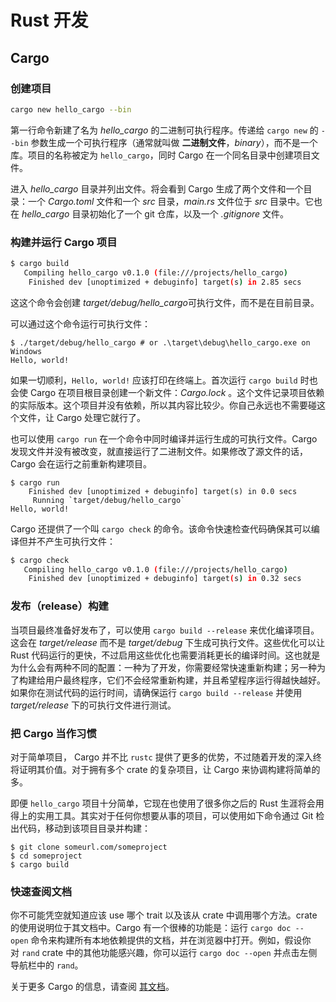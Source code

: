 # Rust 开发

 ## Cargo

### 创建项目

```bash
cargo new hello_cargo --bin
```

第一行命令新建了名为 *hello_cargo* 的二进制可执行程序。传递给 `cargo new` 的 `--bin` 参数生成一个可执行程序（通常就叫做 **二进制文件**，*binary*），而不是一个库。项目的名称被定为 `hello_cargo`，同时 Cargo 在一个同名目录中创建项目文件。

进入 *hello_cargo* 目录并列出文件。将会看到 Cargo 生成了两个文件和一个目录：一个 *Cargo.toml* 文件和一个 *src* 目录，*main.rs* 文件位于 *src* 目录中。它也在 *hello_cargo* 目录初始化了一个 git 仓库，以及一个 *.gitignore* 文件。

### 构建并运行 Cargo 项目

```bash
$ cargo build
   Compiling hello_cargo v0.1.0 (file:///projects/hello_cargo)
    Finished dev [unoptimized + debuginfo] target(s) in 2.85 secs
```

这这个命令会创建 *target/debug/hello_cargo*可执行文件，而不是在目前目录。

可以通过这个命令运行可执行文件：

```
$ ./target/debug/hello_cargo # or .\target\debug\hello_cargo.exe on Windows
Hello, world!
```

如果一切顺利，`Hello, world!` 应该打印在终端上。首次运行 `cargo build` 时也会使 Cargo 在项目根目录创建一个新文件：*Cargo.lock* 。这个文件记录项目依赖的实际版本。这个项目并没有依赖，所以其内容比较少。你自己永远也不需要碰这个文件，让 Cargo 处理它就行了。

也可以使用 `cargo run` 在一个命令中同时编译并运行生成的可执行文件。Cargo 发现文件并没有被改变，就直接运行了二进制文件。如果修改了源文件的话，Cargo 会在运行之前重新构建项目。

```
$ cargo run
    Finished dev [unoptimized + debuginfo] target(s) in 0.0 secs
     Running `target/debug/hello_cargo`
Hello, world!
```

Cargo 还提供了一个叫 `cargo check` 的命令。该命令快速检查代码确保其可以编译但并不产生可执行文件：

```bash
$ cargo check
   Compiling hello_cargo v0.1.0 (file:///projects/hello_cargo)
    Finished dev [unoptimized + debuginfo] target(s) in 0.32 secs
```

### 发布（release）构建

当项目最终准备好发布了，可以使用 `cargo build --release` 来优化编译项目。这会在 *target/release* 而不是 *target/debug* 下生成可执行文件。这些优化可以让 Rust 代码运行的更快，不过启用这些优化也需要消耗更长的编译时间。这也就是为什么会有两种不同的配置：一种为了开发，你需要经常快速重新构建；另一种为了构建给用户最终程序，它们不会经常重新构建，并且希望程序运行得越快越好。如果你在测试代码的运行时间，请确保运行 `cargo build --release` 并使用 *target/release* 下的可执行文件进行测试。

### 把 Cargo 当作习惯

对于简单项目， Cargo 并不比 `rustc` 提供了更多的优势，不过随着开发的深入终将证明其价值。对于拥有多个 crate 的复杂项目，让 Cargo 来协调构建将简单的多。

即便 `hello_cargo` 项目十分简单，它现在也使用了很多你之后的 Rust 生涯将会用得上的实用工具。其实对于任何你想要从事的项目，可以使用如下命令通过 Git 检出代码，移动到该项目目录并构建：

```
$ git clone someurl.com/someproject
$ cd someproject
$ cargo build
```

### 快速查阅文档

你不可能凭空就知道应该 use 哪个 trait 以及该从 crate 中调用哪个方法。crate 的使用说明位于其文档中。Cargo 有一个很棒的功能是：运行 `cargo doc --open` 命令来构建所有本地依赖提供的文档，并在浏览器中打开。例如，假设你对 `rand` crate 中的其他功能感兴趣，你可以运行 `cargo doc --open` 并点击左侧导航栏中的 `rand`。

关于更多 Cargo 的信息，请查阅 [其文档](https://doc.rust-lang.org/cargo/)。